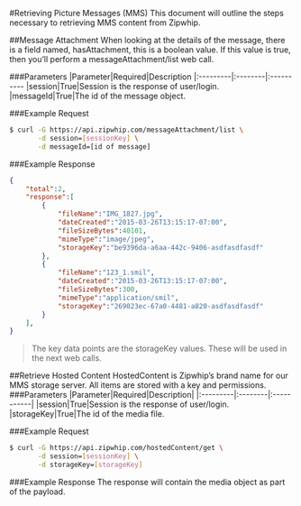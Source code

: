 #Retrieving Picture Messages (MMS)
This document will outline the steps necessary to retrieving MMS content from
Zipwhip.

##Message Attachment
When looking at the details of the message, there is a field named, hasAttachment, this
is a boolean value. If this value is true, then you’ll perform a messageAttachment/list
web call.

###Parameters
|Parameter|Required|Description
|:---------|:--------|:----------
|session|True|Session is the response of user/login.
|messageId|True|The id of the message object.

###Example Request
```sh
$ curl -G https://api.zipwhip.com/messageAttachment/list \
       -d session=[sessionKey] \
       -d messageId=[id of message]
```

###Example Response
```JSON
{
    "total":2,
    "response":[
        {
            "fileName":"IMG_1827.jpg",
            "dateCreated":"2015-03-26T13:15:17-07:00",
            "fileSizeBytes":40101,
            "mimeType":"image/jpeg",
            "storageKey":"be9396da-a6aa-442c-9406-asdfasdfasdf"
        },
        {
            "fileName":"123_1.smil",
            "dateCreated":"2015-03-26T13:15:17-07:00",
            "fileSizeBytes":300,
            "mimeType":"application/smil",
            "storageKey":"269023ec-67a0-4481-a820-asdfasdfasdf"
        }
    ],
}
```
> The key data points are the storageKey values. These will be used in the next web calls.

##Retrieve Hosted Content
HostedContent is Zipwhip’s brand name for our MMS storage server. All items are
stored with a key and permissions.
###Parameters
|Parameter|Required|Description|
|:---------|:--------|:-----------|
|session|True|Session is the response of user/login.
|storageKey|True|The id of the media file.

###Example Request
```sh
$ curl -G https://api.zipwhip.com/hostedContent/get \
       -d session=[sessionKey] \
       -d storageKey=[storageKey]
```

###Example Response
The response will contain the media object as part of the payload.
